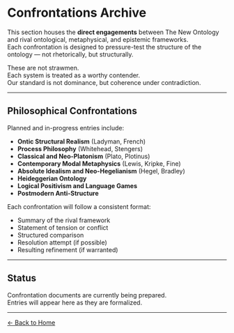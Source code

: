 # Confrontations Archive

This section houses the **direct engagements** between The New Ontology and rival ontological, metaphysical, and epistemic frameworks.  
Each confrontation is designed to pressure-test the structure of the ontology — not rhetorically, but structurally.

These are not strawmen.  
Each system is treated as a worthy contender.  
Our standard is not dominance, but coherence under contradiction.

---

## Philosophical Confrontations

Planned and in-progress entries include:

- **Ontic Structural Realism** (Ladyman, French)  
- **Process Philosophy** (Whitehead, Stengers)  
- **Classical and Neo-Platonism** (Plato, Plotinus)  
- **Contemporary Modal Metaphysics** (Lewis, Kripke, Fine)  
- **Absolute Idealism and Neo-Hegelianism** (Hegel, Bradley)  
- **Heideggerian Ontology**  
- **Logical Positivism and Language Games**  
- **Postmodern Anti-Structure**

Each confrontation will follow a consistent format:
- Summary of the rival framework  
- Statement of tension or conflict  
- Structured comparison  
- Resolution attempt (if possible)  
- Resulting refinement (if warranted)

---

## Status

Confrontation documents are currently being prepared.  
Entries will appear here as they are formalized.

---

[← Back to Home](/the-new-ontology---public-release/)
